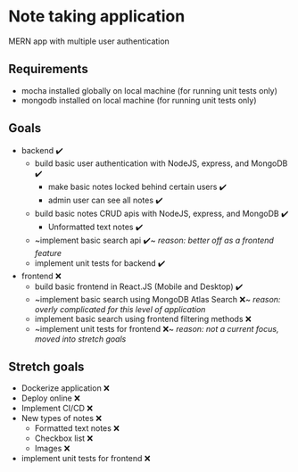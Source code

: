 # Note taking application

MERN app with multiple user authentication

## Requirements
- mocha installed globally on local machine (for running unit tests only)
- mongodb installed on local machine (for running unit tests only)

## Goals

- backend ✔️
  - build basic user authentication with NodeJS, express, and MongoDB ✔️
    - make basic notes locked behind certain users ✔️
    - admin user can see all notes ✔️
  - build basic notes CRUD apis with NodeJS, express, and MongoDB ✔️
    - Unformatted text notes ✔️
  - ~implement basic search api ✔️~ _reason: better off as a frontend feature_
  - implement unit tests for backend ✔️
- frontend ❌
  - build basic frontend in React.JS (Mobile and Desktop) ✔️
  - ~implement basic search using MongoDB Atlas Search ❌~ _reason: overly complicated for this level of application_
  - implement basic search using frontend filtering methods :x:
  - ~implement unit tests for frontend ❌~ _reason: not a current focus, moved into stretch goals_

## Stretch goals

- Dockerize application ❌
- Deploy online ❌
- Implement CI/CD ❌
- New types of notes ❌
  - Formatted text notes ❌
  - Checkbox list ❌
  - Images ❌
- implement unit tests for frontend ❌
